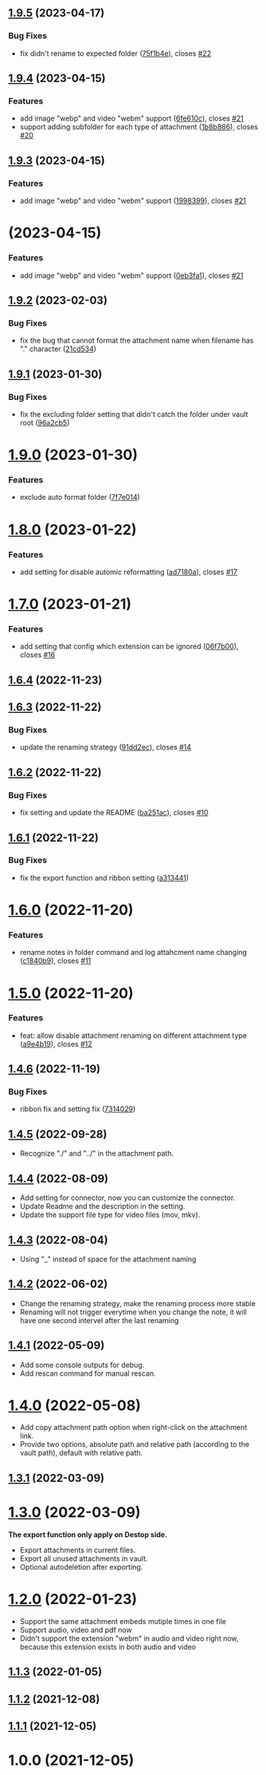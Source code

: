 ## [1.9.5](https://github.com/JYC333/obsidian-file-structure-format/compare/1.9.4...1.9.5) (2023-04-17)


### Bug Fixes

* fix didn't rename to expected folder ([75f1b4e](https://github.com/JYC333/obsidian-file-structure-format/commit/75f1b4e14f3b33723443c21321e2870acf6083a2)), closes [#22](https://github.com/JYC333/obsidian-file-structure-format/issues/22)



## [1.9.4](https://github.com/JYC333/obsidian-file-structure-format/compare/1.9.3...1.9.4) (2023-04-15)


### Features

* add image "webp" and video "webm" support ([6fe610c](https://github.com/JYC333/obsidian-file-structure-format/commit/6fe610ca9dd6aabf68ce093294e9fb1d08cb23ab)), closes [#21](https://github.com/JYC333/obsidian-file-structure-format/issues/21)
* support adding subfolder for each type of attachment ([1b8b886](https://github.com/JYC333/obsidian-file-structure-format/commit/1b8b886a3d7ab753bd48c48b5f0db41d45448ca9)), closes [#20](https://github.com/JYC333/obsidian-file-structure-format/issues/20)



## [1.9.3](https://github.com/JYC333/obsidian-file-structure-format/compare/1.9.2...1.9.3) (2023-04-15)


### Features

* add image "webp" and video "webm" support ([1998399](https://github.com/JYC333/obsidian-file-structure-format/commit/1998399656c535429b3e4e8b7ea2ec68bf9cd111)), closes [#21](https://github.com/JYC333/obsidian-file-structure-format/issues/21)



#  (2023-04-15)


### Features

* add image "webp" and video "webm" support ([0eb3fa1](https://github.com/JYC333/obsidian-file-structure-format/commit/0eb3fa1cd17ac1b98149f1d8161328a135b7adee)), closes [#21](https://github.com/JYC333/obsidian-file-structure-format/issues/21)



## [1.9.2](https://github.com/JYC333/obsidian-file-structure-format/compare/1.9.1...1.9.2) (2023-02-03)


### Bug Fixes

* fix the bug that cannot format the attachment name when filename has "." character ([21cd534](https://github.com/JYC333/obsidian-file-structure-format/commit/21cd53495f2f834327e1d68e67faeff24c48e3e3))



## [1.9.1](https://github.com/JYC333/obsidian-file-structure-format/compare/1.9.0...1.9.1) (2023-01-30)


### Bug Fixes

* fix the excluding folder setting that didn't catch the folder under vault root ([96a2cb5](https://github.com/JYC333/obsidian-file-structure-format/commit/96a2cb558caaeb3172db5d79e958ee335482f5b9))



# [1.9.0](https://github.com/JYC333/obsidian-file-structure-format/compare/1.8.0...1.9.0) (2023-01-30)


### Features

* exclude auto format folder ([7f7e014](https://github.com/JYC333/obsidian-file-structure-format/commit/7f7e0144abd8335cfb00113b59bf4b6fcaf650d6))



# [1.8.0](https://github.com/JYC333/obsidian-file-structure-format/compare/1.6.4...1.8.0) (2023-01-22)


### Features

* add setting for disable automic reformatting ([ad7180a](https://github.com/JYC333/obsidian-file-structure-format/commit/ad7180a11ba396487eb94512e0d9d76b45302898)), closes [#17](https://github.com/JYC333/obsidian-file-structure-format/issues/17)



# [1.7.0](https://github.com/JYC333/obsidian-file-structure-format/compare/1.6.4...1.7.0) (2023-01-21)


### Features

* add setting that config which extension can be ignored ([06f7b00](https://github.com/JYC333/obsidian-file-structure-format/commit/06f7b008443a2c9ad229f07e10d80b692592ac05)), closes [#16](https://github.com/JYC333/obsidian-file-structure-format/issues/16)



## [1.6.4](https://github.com/JYC333/obsidian-file-structure-format/compare/1.6.3...1.6.4) (2022-11-23)



## [1.6.3](https://github.com/JYC333/obsidian-file-structure-format/compare/1.6.2...1.6.3) (2022-11-22)


### Bug Fixes

* update the renaming strategy ([91dd2ec](https://github.com/JYC333/obsidian-file-structure-format/commit/91dd2ece7294f7c38d81f822e9b59e2a3bf4be77)), closes [#14](https://github.com/JYC333/obsidian-file-structure-format/issues/14)



## [1.6.2](https://github.com/JYC333/obsidian-file-structure-format/compare/1.6.1...1.6.2) (2022-11-22)


### Bug Fixes

* fix setting and update the README ([ba251ac](https://github.com/JYC333/obsidian-file-structure-format/commit/ba251acfe33582831d329264d26336920855d999)), closes [#10](https://github.com/JYC333/obsidian-file-structure-format/issues/10)



## [1.6.1](https://github.com/JYC333/obsidian-file-structure-format/compare/1.6.0...1.6.1) (2022-11-22)


### Bug Fixes

* fix the export function and ribbon setting ([a313441](https://github.com/JYC333/obsidian-file-structure-format/commit/a313441f961f40c0998735acecc0a20da5b73ff2))



# [1.6.0](https://github.com/JYC333/obsidian-file-structure-format/compare/1.5.0...1.6.0) (2022-11-20)


### Features

* rename notes in folder command and log attahcment name changing ([c1840b9](https://github.com/JYC333/obsidian-file-structure-format/commit/c1840b99ae233cd046be7671418fa371d79084ee)), closes [#11](https://github.com/JYC333/obsidian-file-structure-format/issues/11)



# [1.5.0](https://github.com/JYC333/obsidian-file-structure-format/compare/1.4.5...1.5.0) (2022-11-20)


### Features

* feat: allow disable attachment renaming on different attachment type ([a9e4b19](https://github.com/JYC333/obsidian-file-structure-format/commit/a9e4b19d14a1df053103577fe042f89b245506da)), closes [#12](https://github.com/JYC333/obsidian-file-structure-format/issues/12)



## [1.4.6](https://github.com/JYC333/obsidian-file-structure-format/compare/1.4.5...1.4.6) (2022-11-19)


### Bug Fixes

* ribbon fix and setting fix ([7314029](https://github.com/JYC333/obsidian-file-structure-format/commit/7314029a4911c64fa3c2189f062eb4d6e8866398))



## [1.4.5](https://github.com/JYC333/obsidian-file-structure-format/compare/1.4.4...1.4.5) (2022-09-28)
- Recognize "./" and "../" in the attachment path.


## [1.4.4](https://github.com/JYC333/obsidian-file-structure-format/compare/1.4.3...1.4.4) (2022-08-09)
- Add setting for connector, now you can customize the connector.
- Update Readme and the description in the setting.
- Update the support file type for video files (mov, mkv).


## [1.4.3](https://github.com/JYC333/obsidian-file-structure-format/compare/1.4.2...1.4.3) (2022-08-04)
- Using "_" instead of space for the attachment naming


## [1.4.2](https://github.com/JYC333/obsidian-file-structure-format/compare/1.4.1...1.4.2) (2022-06-02)
- Change the renaming strategy, make the renaming process more stable
- Renaming will not trigger everytime when you change the note, it will have one second intervel after the last renaming


## [1.4.1](https://github.com/JYC333/obsidian-file-structure-format/compare/1.4.0...1.4.1) (2022-05-09)
- Add some console outputs for debug.
- Add rescan command for manual rescan.


# [1.4.0](https://github.com/JYC333/obsidian-file-structure-format/compare/1.3.1...1.4.0) (2022-05-08)
- Add copy attachment path option when right-click on the attachment link.
- Provide two options, absolute path and relative path (according to the vault path), default with relative path.


## [1.3.1](https://github.com/JYC333/obsidian-file-structure-format/compare/1.3.0...1.3.1) (2022-03-09)



# [1.3.0](https://github.com/JYC333/obsidian-file-structure-format/compare/1.2.0...1.3.0) (2022-03-09)
**The export function only apply on Destop side.**
- Export attachments in current files.
- Export all unused attachments in vault.
- Optional autodeletion after exporting.


# [1.2.0](https://github.com/JYC333/obsidian-file-structure-format/compare/1.1.3...1.2.0) (2022-01-23)
- Support the same attachment embeds mutiple times in one file
- Support audio, video and pdf now
- Didn't support the extension "webm" in audio and video right now, because this extension exists in both audio and video


## [1.1.3](https://github.com/JYC333/obsidian-file-structure-format/compare/1.1.2...1.1.3) (2022-01-05)



## [1.1.2](https://github.com/JYC333/obsidian-file-structure-format/compare/1.1.1...1.1.2) (2021-12-08)



## [1.1.1](https://github.com/JYC333/obsidian-file-structure-format/compare/1.1.0...1.1.1) (2021-12-05)



# 1.0.0 (2021-12-05)



